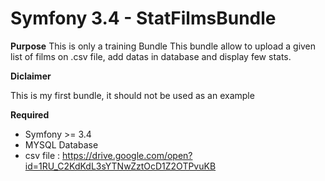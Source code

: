 # Symfony 3.4 - StatFilmsBundle

**Purpose**
This is only a training Bundle
This bundle allow to upload a given list of films on .csv file, add datas in database and display few stats.

**Diclaimer**

This is my first bundle, it should not be used as an example

**Required**
- Symfony >= 3.4
- MYSQL Database
- csv file : https://drive.google.com/open?id=1RU_C2KdKdL3sYTNwZztOcD1Z2OTPvuKB
